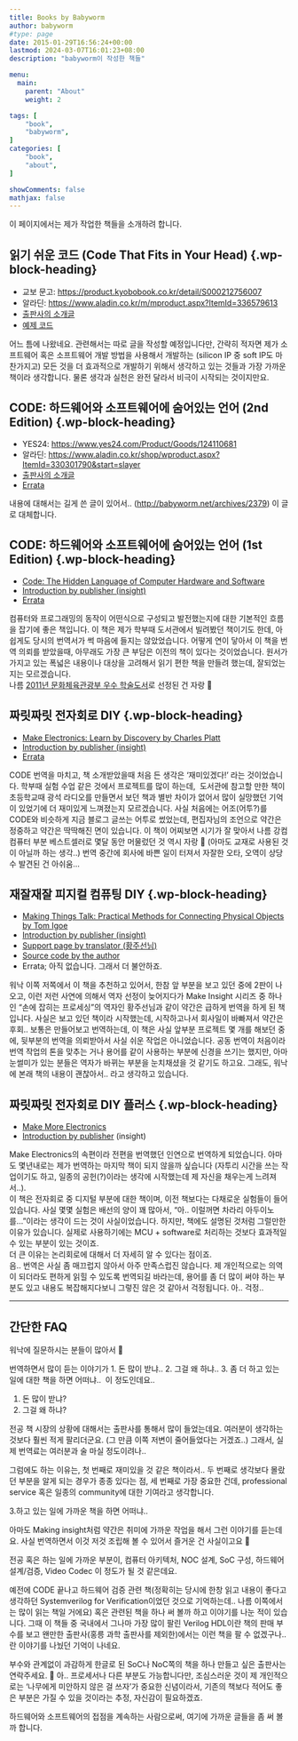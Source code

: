 ```yaml
---
title: Books by Babyworm
author: babyworm
#type: page
date: 2015-01-29T16:56:24+00:00
lastmod: 2024-03-07T16:01:23+08:00
description: "babyworm이 작성한 책들"

menu:
  main:
    parent: "About"
    weight: 2

tags: [
    "book",
    "babyworm",
]
categories: [
    "book",
    "about",
]

showComments: false
mathjax: false
---
```

이 페이지에서는 제가 작업한 책들을 소개하려 합니다.

## **읽기 쉬운 코드** (Code That Fits in Your Head) {.wp-block-heading}

  * 교보 문고: https://product.kyobobook.co.kr/detail/S000212756007
  * 알라딘: https://www.aladin.co.kr/m/mproduct.aspx?ItemId=336579613
  * [출판사의 소개글][1]
  * [예제 코드][2] 

어느 틈에 나왔네요.
관련해서는 따로 글을 작성할 예정입니다만, 간략히 적자면 제가 소프트웨어 혹은 소프트웨어 개발 방법을 사용해서 개발하는 (silicon IP 중 soft IP도 마찬가지고) 모든 것을 더 효과적으로 개발하기 위해서 생각하고 있는 것들과 가장 가까운 책이라 생각합니다. 
물론 생각과 실천은 완전 달라서 비극이 시작되는 것이지만요.

## CODE: 하드웨어와 소프트웨어에 숨어있는 언어 (2nd Edition) {.wp-block-heading}

  * YES24: <a href="https://www.yes24.com/Product/Goods/124110681" target="_blank" rel="noreferrer noopener">https://www.yes24.com/Product/Goods/124110681</a>
  * 알라딘: <a href="https://www.aladin.co.kr/shop/wproduct.aspx?ItemId=330301790&start=slayer" target="_blank" rel="noreferrer noopener">https://www.aladin.co.kr/shop/wproduct.aspx?ItemId=330301790&start=slayer</a>
  * [출판사의 소개글][3]
  * [Errata][4]

내용에 대해서는 길게 쓴 글이 있어서.. (<http://babyworm.net/archives/2379>) 이 글로 대체합니다. 

## CODE: 하드웨어와 소프트웨어에 숨어있는 언어 (1st Edition) {.wp-block-heading}

  * [Code: The Hidden Language of Computer Hardware and Software][5]
  * [Introduction by publisher (insight)][6]
  * [Errata][7]

컴퓨터와 프로그래밍의 동작이 어떤식으로 구성되고 발전했는지에 대한 기본적인 흐름을 잡기에 좋은 책입니다.
이 책은 제가 학부때 도서관에서 빌려봤던 책이기도 한데, 아쉽게도 당시의 번역서가 썩 마음에 들지는 않았었습니다. 어떻게 연이 닿아서 이 책을 번역 의뢰를 받았을때, 아무래도 가장 큰 부담은 이전의 책이 있다는 것이었습니다.
원서가 가지고 있는 폭넓은 내용이나 대상을 고려해서 읽기 편한 책을 만들려 했는데, 잘되었는지는 모르겠습니다.<br>
나름 [2011년 문화체육관광부 우수 학술도서][8]로 선정된 건 자랑 🙂

## 짜릿짜릿 전자회로 DIY {.wp-block-heading}

  * [Make Electronics: Learn by Discovery by Charles Platt][9]
  * [Introduction by publisher (insight)][10]
  * [Errata][11]

CODE 번역을 마치고, 책 소개받았을때 처음 든 생각은 ‘재미있겠다!’ 라는 것이었습니다.
학부때 실험 수업 같은 것에서 프로젝트를 많이 하는데,  도서관에 참고할 만한 책이 초등학교때 광석 라디오를 만들면서 보던 책과 별반 차이가 없어서 많이 실망했던 기억이 있었기에 더 재미있게 느껴졌는지 모르겠습니다.
사실 처음에는 어조(어투?)를 CODE와 비슷하게 지금 블로그 글쓰는 어투로 썼었는데, 편집자님의 조언으로 약간은 정중하고 약간은 딱딱해진 면이 있습니다. 이 책이 어찌보면 시기가 잘 맞아서 나름 강컴 컴퓨터 부분 베스트셀러로 몇달 동안 머물렀던 것 역시 자랑 🙂 (아마도 교재로 사용된 것이 아닐까 하는 생각..) 번역 중간에 회사에 바쁜 일이 터져서 자잘한 오타, 오역이 상당수 발견된 건 아쉬움…


## 재잘재잘 피지컬 컴퓨팅 DIY {.wp-block-heading}

  * [Making Things Talk: Practical Methods for Connecting Physical Objects by Tom Igoe][12]
  * [Introduction by publisher (insight)][13]
  * [Support page by translator (황주선님)][14]
  * [Source code by the author][15]
  * Errata; 아직 없습니다. 그래서 더 불안하죠.

워낙 이쪽 저쪽에서 이 책을 추천하고 있어서, 한참 앞 부분을 보고 있던 중에 2판이 나오고, 이런 저런 사연에 의해서 역자 선정이 늦어지다가 Make Insight 시리즈 중 하나인 “손에 잡히는 프로세싱”의 역자인 황주선님과 같이 약간은 급하게 번역을 하게 된 책입니다.
사실은 보고 있던 책이라 시작했는데, 시작하고나서 회사일이 바빠져서 약간은 후회.. 
보통은 만들어보고 번역하는데, 이 책은 사실 앞부분 프로젝트 몇 개를 해보던 중에, 뒷부분의 번역을 의뢰받아서 사실 쉬운 작업은 아니었습니다.
공동 번역이 처음이라 번역 작업의 톤을 맞추는 거나 용어를 같이 사용하는 부분에 신경을 쓰기는 했지만, 아마 눈썰미가 있는 분들은 역자가 바뀌는 부분을 눈치채셨을 것 같기도 하고요. 그래도, 워낙에 본래 책의 내용이 괜찮아서.. 라고 생각하고 있습니다.

## 짜릿짜릿 전자회로 DIY 플러스 {.wp-block-heading}

  * [Make More Electronics][16]
  * [Introduction by publisher][17] (insight)

Make Electronics의 속편이라 전편을 번역했던 인연으로 번역하게 되었습니다. 아마도 몇년내로는 제가 번역하는 마지막 책이 되지 않을까 싶습니다 (자투리 시간을 쓰는 작업이기도 하고, 일종의 공헌(?)이라는 생각에 시작했는데 제 자신을 채우는게 느려져서..).<br>
이 책은 전자회로 중 디지털 부분에 대한 책이며, 이전 책보다는 다채로운 실험들이 들어 있습니다. 사실 몇몇 실험은 배선의 양이 꽤 많아서, “아.. 이럴꺼면 차라리 아두이노를…”이라는 생각이 드는 것이 사실이었습니다. 하지만, 책에도 설명된 것처럼 그럴만한 이유가 있습니다. 실제로 사용하기에는 MCU + software로 처리하는 것보다 효과적일 수 있는 부분이 있는 것이죠.<br>
더 큰 이유는 논리회로에 대해서 더 자세히 알 수 있다는 점이죠.<br>
음.. 번역은 사실 좀 매끄럽지 않아서 아주 만족스럽진 않습니다. 제 개인적으로는 의역이 되더라도 편하게 읽힐 수 있도록 번역되길 바라는데, 용어를 좀 더 많이 써야 하는 부분도 있고 내용도 복잡해지다보니 그렇진 않은 것 같아서 걱정됩니다. 아.. 걱정..

<hr class="wp-block-separator has-alpha-channel-opacity" />

## 간단한 FAQ

워낙에 질문하시는 분들이 많아서 🙂

번역하면서 많이 듣는 이야기가 1. 돈 많이 받냐.. 2. 그걸 왜 하냐.. 3. 좀 더 하고 있는 일에 대한 책을 하면 어떠냐..  이 정도인데요..

1. 돈 많이 받냐? 
2. 그걸 왜 하냐?

전공 책 시장의 상황에 대해서는 출판사를 통해서 많이 들었는데요. 여러분이 생각하는 것보다 훨씬 적게 팔리더군요. (그 만큼 이쪽 저변이 줄어들었다는 거겠죠..) 그래서, 실제 번역료는 여러분과 술 마실 정도이려나.. 

그럼에도 하는 이유는, 첫 번째로 재미있을 것 같은 책이라서.. 두 번째로 생각보다 몰랐던 부분을 알게 되는 경우가 종종 있다는 점, 세 번째로 가장 중요한 건데, professional service 혹은 일종의 community에 대한 기여라고 생각합니다.

3.하고 있는 일에 가까운 책을 하면 어떠냐..

아마도 Making insight처럼 약간은 취미에 가까운 작업을 해서 그런 이야기를 듣는데요. 사실 번역하면서 이것 저것 조립해 볼 수 있어서 즐거운 건 사실이고요 🙂

전공 혹은 하는 일에 가까운 부분이, 컴퓨터 아키텍처, NOC 설계, SoC 구성, 하드웨어 설계/검증, Video Codec 이 정도가 될 것 같은데요.

예전에 CODE 끝나고 하드웨어 검증 관련 책(정확히는 당시에 한창 읽고 내용이 좋다고 생각하던 Systemverilog for Verification이었던 것으로 기억하는데.. 나름 이쪽에서는 많이 읽는 책일 거에요) 혹은 관련된 책을 하나 써 볼까 하고 이야기를 나눈 적이 있습니다. 
그때 이 책들 중 국내에서 그나마 가장 많이 팔린 Verilog HDL이란 책의 판매 부수를 보고 왠만한 출판사(홍릉 과학 출판사를 제외한)에서는 이런 책을 팔 수 없겠구나.. 란 이야기를 나눴던 기억이 나네요. 

부수와 관계없이 과감하게 한글로 된 SoC나 NoC쪽의 책을 하나 만들고 싶은 출판사는 연락주세요. 🙂 아.. 프로세서나 다른 부분도 가능합니다만, 조심스러운 것이 제 개인적으로는 ‘나무에게 미안하지 않은 걸 쓰자’가 중요한 신념이라서, 기존의 책보다 적어도 좋은 부분은 가질 수 있을 것이라는 추정, 자신감이 필요하겠죠. 

하드웨어와 소프트웨어의 접점을 계속하는 사람으로써, 여기에 가까운 글들을 좀 써 볼까 합니다.

 [1]: https://www.gilbut.co.kr/book/view?bookcode=BN004042
 [2]: https://www.gilbut.co.kr/book/view?bookcode=BN004042#bookData
 [3]: https://blog.insightbook.co.kr/2023/12/27/%e3%80%8acode-2%ed%8c%90-%ed%95%98%eb%93%9c%ec%9b%a8%ec%96%b4%ec%99%80-%ec%86%8c%ed%94%84%ed%8a%b8%ec%9b%a8%ec%96%b4%ec%97%90-%ec%88%a8%ec%96%b4-%ec%9e%88%eb%8a%94-%ec%96%b8%ec%96%b4%e3%80%8b-ppp/
 [4]: https://docs.google.com/spreadsheets/d/1dB9etU6j_Chr51ZpuXbud0CIT4hW8ioRMhHPa0NylPc/edit#gid=1898355253
 [5]: http://www.amazon.com/Code-Language-Computer-Hardware-Software/dp/0735611319
 [6]: http://www.insightbook.co.kr/books/ppp/code
 [7]: http://www.insightbook.co.kr/books/ppp/code/%EC%A0%95%EC%98%A4%ED%91%9C-10
 [8]: http://www.mcst.go.kr/web/s_notice/press/pressView.jsp?pSeq=11361
 [9]: http://www.amazon.com/Make-Electronics-Discovery-Charles-Platt/dp/0596153740
 [10]: http://www.insightbook.co.kr/books/making-insight/%EC%A7%9C%EB%A6%BF%EC%A7%9C%EB%A6%BF-%EC%A0%84%EC%9E%90%ED%9A%8C%EB%A1%9C-diy
 [11]: http://www.insightbook.co.kr/books/making-insight/%EC%A7%9C%EB%A6%BF%EC%A7%9C%EB%A6%BF-%EC%A0%84%EC%9E%90%ED%9A%8C%EB%A1%9C-diy/%EC%A0%95%EC%98%A4%ED%91%9C-5
 [12]: http://www.amazon.com/Making-Things-Talk-Practical-Connecting/dp/0596510519
 [13]: http://www.insightbook.co.kr/post/6739
 [14]: https://techne301.wordpress.com/mtt2/
 [15]: https://github.com/tigoe/MakingThingsTalk2
 [16]: https://www.amazon.com/Make-Electronics-Journey-Amplifiers-Randomicity/dp/1449344046
 [17]: http://www.insightbook.co.kr/%EB%8F%84%EC%84%9C-%EB%AA%A9%EB%A1%9D/making-insight/%EC%A7%9C%EB%A6%BF%EC%A7%9C%EB%A6%BF-%EC%A0%84%EC%9E%90%ED%9A%8C%EB%A1%9C-diy-%ED%94%8C%EB%9F%AC%EC%8A%A4